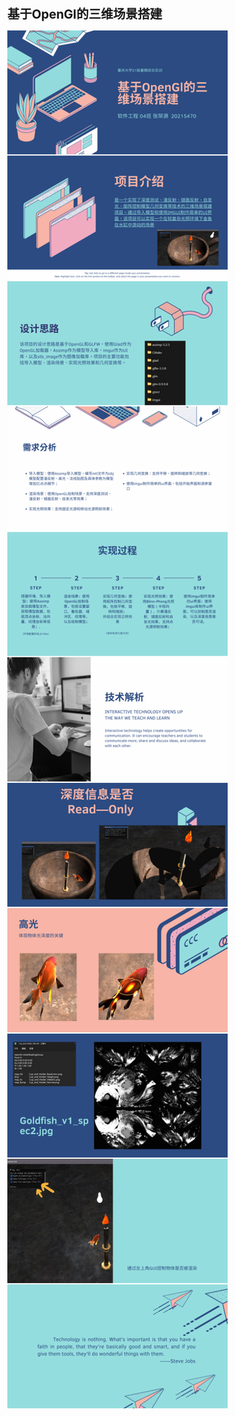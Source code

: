 # 基于OpenGl的三维场景搭建
![](/基于OpenGl的三维场景搭建图片/1.png "1")
![](/基于OpenGl的三维场景搭建图片/2.png "1")
![](/基于OpenGl的三维场景搭建图片/3.png "1")
![](/基于OpenGl的三维场景搭建图片/4.png "1")
![](/基于OpenGl的三维场景搭建图片/5.png "1")
![](/基于OpenGl的三维场景搭建图片/6.png "1")
![](/基于OpenGl的三维场景搭建图片/7.png "1")
![](/基于OpenGl的三维场景搭建图片/8.png "1")
![](/基于OpenGl的三维场景搭建图片/9.png "1")
![](/基于OpenGl的三维场景搭建图片/10.png "1")
![](/基于OpenGl的三维场景搭建图片/11.png "1")

